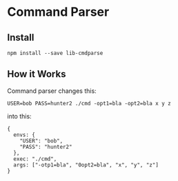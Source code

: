 # Command Parser

## Install

```
npm install --save lib-cmdparse
```

## How it Works

Command parser changes this:

```
USER=bob PASS=hunter2 ./cmd -opt1=bla -opt2=bla x y z
```

into this:

```
{
  envs: {
    "USER": "bob",
    "PASS": "hunter2"
  },
  exec: "./cmd",
  args: ["-otp1=bla", "0opt2=bla", "x", "y", "z"]
}
```

